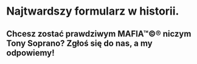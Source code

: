 # Najtwardszy formularz w historii.

## Chcesz zostać prawdziwym MAFIA™©® niczym Tony Soprano? Zgłoś się do nas, a my odpowiemy!